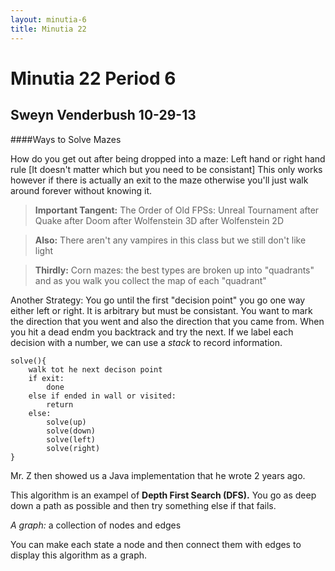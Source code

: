 ```yaml
---
layout: minutia-6
title: Minutia 22
---
```


Minutia 22 Period 6
======

Sweyn Venderbush 10-29-13
--------

####Ways to Solve Mazes

How do you get out after being dropped into a maze: Left hand or right hand rule [It doesn't matter which but you need to be consistant]
This only works however if there is actually an exit to the maze otherwise you'll just walk around forever without knowing it.

>**Important Tangent:**
>The Order of Old FPSs: Unreal Tournament after Quake after Doom after Wolfenstein 3D after Wolfenstein 2D

>**Also:** There aren't any vampires in this class but we still don't like light

>**Thirdly:** Corn mazes: the best types are broken up into "quadrants" and as you walk you collect the map of each "quadrant"

Another Strategy: You go until the first "decision point" you go one way either left or right.  It is arbitrary but must be consistant.  You want to mark the direction that you went and also the direction that you came from.  When you hit a dead endm you backtrack and try the next. 
If we label each decision with a number, we can use a *stack* to record information.  

    solve(){
        walk tot he next decison point
        if exit:
            done
        else if ended in wall or visited:
            return
        else:
            solve(up)
            solve(down)
            solve(left)
            solve(right)
    }

Mr. Z then showed us a Java implementation that he wrote 2 years ago.

This algorithm is an exampel of **Depth First Search (DFS).**  You go as deep down a path as possible and then try something else if that fails.

*A graph:* a collection of nodes and edges

You can make each state a node and then connect them with edges to display this algorithm as a graph.